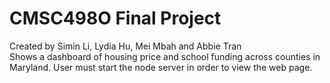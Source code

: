 # CMSC498O Final Project

Created by Simin Li, Lydia Hu, Mei Mbah and Abbie Tran  
Shows a dashboard of housing price and school funding across counties in Maryland.
User must start the node server in order to view the web page.

